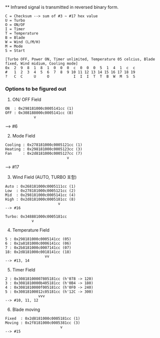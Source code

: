 ** Infrared signal is transmitted in reversed binary form.

```
C = Checksum --> sum of #3 ~ #17 hex value
U = Turbo 
O = ON/OF
I = Timer
T = Temperature
B = Blade
W = Wind (L/M/H)
M = Mode
S = Start
```


```
[Turbo OFF, Power ON, Timer unlimited, Temperature 05 celcius, Blade fixed, Wind midium, Cooling mode]
0x  2  9  8  1  8  1  0  0  0  c  0  0  0  5  1  4  1  c  c
#   1  2  3  4  5  6  7  8  9 10 11 12 13 14 15 16 17 18 19
?   C  C     U     O           I  I  I  T  T  B  W  M  S  S
```

### Options to be figured out

1. ON/ OFF Field
```
ON  : 0x298181000c0005141cc (1)
OFF : 0x308188000c0005141cc (8)
             v
```
--> #6 

2. Mode Field

```
Cooling : 0x278181000c0005121cc (1)
Heating : 0x298181000c0005123cc (3)
Fan     : 0x2d8181000c0005127cc (7)
                            v
```
--> #17 

3. Wind Field (AUTO, TURBO 포함)

```
Auto : 0x268181000c0005111cc (1)
Low  : 0x278181000c0005121cc (2)
Mid  : 0x298181000c0005141cc (4)
High : 0x2d8181000c0005181cc (8)
                        v
--> #16

Turbo: 0x348881000c0005181cc
            v
```

4. Temperature Field 


```
5 : 0x298181000c0005141cc (05)
6 : 0x2a8181000c0006141cc (06)
7 : 0x2b8181000c0007141cc (07)
18: 0x2d8181000c0018141cc (18)
                  vv
--> #13, 14
```

5. Timer Field

```
2 : 0x30818100007805181cc (h'078 -> 120)
3 : 0x3081810000b405181cc (h'0B4 -> 180)
4 : 0x3081810000f005181cc (h'0F0 -> 240)
5 : 0x30818100012c05181cc (h'12C -> 300)
               vvv
--> #10, 11, 12
```

6. Blade moving

```
Fixed  : 0x2d8181000c0005181cc (1)
Moving : 0x2f8181000c0005381cc (3)
                         v
--> #15
```